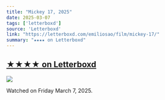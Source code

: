 ```yaml
---
title: "Mickey 17, 2025"
date: 2025-03-07
tags: ['letterboxd']
source: 'Letterboxd'
link: "https://letterboxd.com/emiliosao/film/mickey-17/"
summary: "★★★★ on Letterboxd"
---
```


## [★★★★ on Letterboxd](https://letterboxd.com/emiliosao/film/mickey-17/)

<p><img src="https://a.ltrbxd.com/resized/film-poster/6/2/0/2/8/1/620281-mickey-17-0-600-0-900-crop.jpg?v=93e4d2af6d" /></p>
<p>Watched on Friday March 7, 2025.</p>